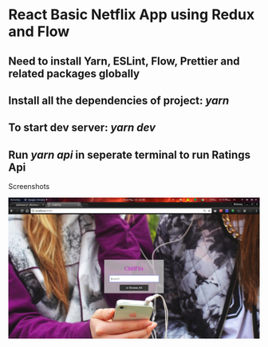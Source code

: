 # React Basic Netflix App using Redux and Flow

## Need to install Yarn, ESLint, Flow, Prettier and related packages globally

## Install all the dependencies of project: _yarn_

## To start dev server: _yarn dev_

## Run _yarn api_ in seperate terminal to run Ratings Api

Screenshots

<img src="screens/landing.png">